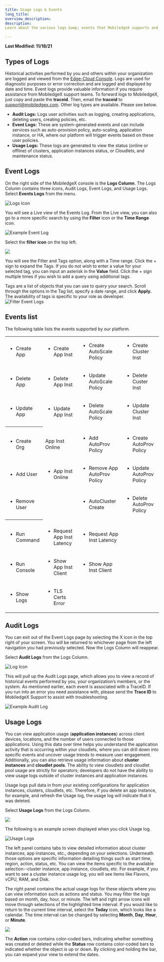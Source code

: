 ```yaml
---
title: Usage Logs & Events
long_title: 
overview_description: 
description: 
Learn about the various logs &amp; events that MobiledgeX supports and records from various sources to store in a single collection

---
```


**Last Modified: 11/18/21**

## Types of Logs

Historical activities performed by you and others within your organization are logged and viewed from the [Edge-Cloud Console](https://console.mobiledgex.net). Logs are used for diagnostic purposes or error correction and are logged and displayed by date and time. Event logs provide valuable information if you require assistance from MobiledgeX support teams. To forward logs to MobiledgeX, just copy and paste the **traceid**. Then, email the **traceid** to [support@mobiledgex.com](support@mobiledgex.com). Other log types are available. Please see below.  

- **Audit Logs:** Logs user activities such as logging, creating applications, deleting users, creating policies, etc.  
- **Event Logs:** These are system-generated events and can include services such as auto-provision policy, auto-scaling, application instance, or HA, where our platform will trigger events based on these user policies.
- **Usage Logs:** These logs are generated to view the status (online or offline) of clusters, application instances status, or Cloudlets, and maintenance status.  

## Event Logs

On the right side of the MobiledgeX console is the **Logs Column**. The Logs Column contains three icons, Audit Logs, Event Logs, and Usage Logs. Select **Events Logs** from the menu.

![Logs Icon](/developer/assets/eventlogs.png "Logs Icon")

You will see a Live view of the Events Log. From the Live view, you can also go to a more specific search by using the **Filter** icon or the **Time Range** icon.

![Example Event Log](/developer/assets/event-main.png "Example Event Log")

Select the **filter icon** on the top left.

![](/developer/assets/filter-time-range-1631031725.png "")

You will see the Filter and Tags option, along with a Time range. Click the + sign to expand the Tags. If you do not wish to enter a value for your selected tag, you can input an asterisk in the **Value** field. Click the + sign multiple times if you wish to add a query using additional tags. 

Tags are a list of objects that you can use to query your search.  Scroll through the options in the Tag list, specify a date range, and click **Apply.** The availability of tags is specific to your role as developer. 
![Filter Event Logs](/developer/assets/tags-menu.png "Filter Event Logs")

## Events list

The following table lists the events supported by our platform.
<table>
<tbody>
<tr>
<td colspan="1" rowspan="1">

- Create App

</td>
<td colspan="1" rowspan="1">

- Create App Inst

</td>
<td colspan="1" rowspan="1">

- Create AutoScale Policy

</td>
<td colspan="1" rowspan="1">

- Create Cluster Inst

</td>
</tr>
<tr>
<td colspan="1" rowspan="1">

- Delete App

</td>
<td colspan="1" rowspan="1">

- Delete App Inst

</td>
<td colspan="1" rowspan="1">

- Update AutoScale Policy

</td>
<td colspan="1" rowspan="1">

- Delete Custer Inst

</td>
</tr>
<tr>
<td colspan="1" rowspan="1">

- Update App

</td>
<td colspan="1" rowspan="1">

- Update App Inst

</td>
<td colspan="1" rowspan="1">

- Delete AutoScale Policy

</td>
<td colspan="1" rowspan="1">

- Update Cluster Inst

</td>
</tr>
<tr>
<th></th>
</tr>
<tr>
<td colspan="1" rowspan="1">

- Create Org

</td>
<td>App Inst Online</td>
<td colspan="1" rowspan="1">

- Add AutoProv Policy

</td>
<td colspan="1" rowspan="1">

- Create AutoProv Policy

</td>
</tr>
<tr>
<td colspan="1" rowspan="1">

- Add User

</td>
<td colspan="1" rowspan="1">

- App Inst Online

</td>
<td colspan="1" rowspan="1">

- Remove App AutoProv Policy

</td>
<td colspan="1" rowspan="1">

- Update AutoProv Policy

</td>
</tr>
<tr>
<td colspan="1" rowspan="1">

- Remove User

</td>
<td></td>
<td colspan="1" rowspan="1">

- AutoCluster Create

</td>
<td colspan="1" rowspan="1">

- Delete AutoProv Policy

</td>
</tr>
<tr>
<th></th>
</tr>
<tr>
<td colspan="1" rowspan="1">

- Run Command

</td>
<td colspan="1" rowspan="1">

- Request App Inst Latency

</td>
<td colspan="1" rowspan="1">

- Request App Inst Latency

</td>
<td></td>
</tr>
<tr>
<td colspan="1" rowspan="1">

- Run Console

</td>
<td colspan="1" rowspan="1">

- Show App Inst Client

</td>
<td colspan="1" rowspan="1">

- Show App Inst Client

</td>
<td></td>
</tr>
<tr>
<td colspan="1" rowspan="1">

- Show Logs

</td>
<td colspan="1" rowspan="1">

- TLS Certs Error

</td>
<td></td>
<td></td>
</tr>
</tbody>
</table>

## Audit Logs

 You can exit out of the Event Logs page by selecting the X icon in the top right of your screen. You will be returned to whichever page from the left navigation you had previously selected. Now the Logs Column will reappear.

Select **Audit Logs** from the Logs Column.

![Log Icon](/developer/assets/audit-logs.png "Log Icon")

This will pull up the Audit Logs page, which allows you to view a record of historical events performed by you, your organization’s members, or the system. As mentioned earlier, each event is associated with a TraceID. If you run into an error you need assistance with, please send the **Trace ID** to MobiledgeX Support to assist with troubleshooting.

![Example Audit Log](/developer/assets/audit-logs-page.png "Example Audit Log")

## Usage Logs

You can view application usage (**application instances**) across client devices, locations, and the number of users connected to those applications. Using this data over time helps you understand the application activity that is occurring within your cloudlets, where you can drill down into specific events and uncover usage trends to measure user engagement. Additionally, you can also retrieve usage information about **cluster instances** and **cloudlet pools**. The ability to view cloudlets and cloudlet pool usage are strictly for operators; developers do not have the ability to view usage logs outside of cluster instances and application instances.

Usage logs pull data in from your existing configurations for application instances, clusters, cloudlets, etc. Therefore, if you delete an app instance, for example, and refresh the Usage log, the usage log will indicate that it was deleted. 

Select **Usage Logs** from the Logs Column.

![](/developer/assets/usage-logs.png "")

The following is an example screen displayed when you click Usage log.

![Usage Logs](/developer/assets/monitoring/usage-logs.png "Usage Logs")

The left panel contains tabs to view detailed information about cluster instances, app instances, etc., depending on your selections. Underneath those options are specific information detailing things such as start time, region, action, status, etc. You can view the items specific to the available selection--cluster instance, app instance, cloudlets, etc. For example, if you want to see a cluster instance usage log, you will see items like Flavors, vCPU, RAM, and Disk.

The right panel contains the actual usage logs for these objects where you can view information such as actions and status.  You may filter the logs based on month, day, hour, or minute. The left and right arrow icons will move through selections of the highlighted time interval. If you would like to return to the current time interval, select the **Today** icon, which looks like a calendar. The time interval can be changed by selecting **Month**, **Day**, **Hour**, or **Minute**.

![](/developer/assets/timeline.png "")

The **Action** row contains color-coded bars, indicating whether something was created or deleted while the **Status** row contains color-coded bars to indicated whether the object is up or down. By clicking and holding the bar, you can expand your view to extend the dates.

